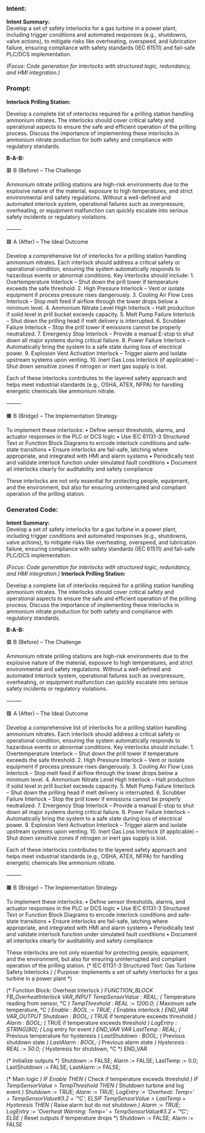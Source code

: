 ### Intent:
**Intent Summary:**  
Develop a set of safety interlocks for a gas turbine in a power plant, including trigger conditions and automated responses (e.g., shutdowns, valve actions), to mitigate risks like overheating, overspeed, and lubrication failure, ensuring compliance with safety standards (IEC 61511) and fail-safe PLC/DCS implementation.  

*(Focus: Code generation for interlocks with structured logic, redundancy, and HMI integration.)*

### Prompt:
**Interlock Prilling Station:**

Develop a complete list of interlocks required for a prilling station handling ammonium nitrates. The interlocks should cover critical safety and operational aspects to ensure the safe and efficient operation of the prilling process. Discuss the importance of implementing these interlocks in ammonium nitrate production for both safety and compliance with regulatory standards.

**B-A-B:**

🟥 B (Before) – The Challenge

Ammonium nitrate prilling stations are high-risk environments due to the explosive nature of the material, exposure to high temperatures, and strict environmental and safety regulations. Without a well-defined and automated interlock system, operational failures such as overpressure, overheating, or equipment malfunction can quickly escalate into serious safety incidents or regulatory violations.

⸻

🟩 A (After) – The Ideal Outcome

Develop a comprehensive list of interlocks for a prilling station handling ammonium nitrates. Each interlock should address a critical safety or operational condition, ensuring the system automatically responds to hazardous events or abnormal conditions. Key interlocks should include:
	1.	Overtemperature Interlock – Shut down the prill tower if temperature exceeds the safe threshold.
	2.	High Pressure Interlock – Vent or isolate equipment if process pressure rises dangerously.
	3.	Cooling Air Flow Loss Interlock – Stop melt feed if airflow through the tower drops below a minimum level.
	4.	Ammonium Nitrate Level High Interlock – Halt production if solid level in prill bucket exceeds capacity.
	5.	Melt Pump Failure Interlock – Shut down the prilling head if melt delivery is interrupted.
	6.	Scrubber Failure Interlock – Stop the prill tower if emissions cannot be properly neutralized.
	7.	Emergency Stop Interlock – Provide a manual E-stop to shut down all major systems during critical failure.
	8.	Power Failure Interlock – Automatically bring the system to a safe state during loss of electrical power.
	9.	Explosion Vent Activation Interlock – Trigger alarm and isolate upstream systems upon venting.
	10.	Inert Gas Loss Interlock (if applicable) – Shut down sensitive zones if nitrogen or inert gas supply is lost.

Each of these interlocks contributes to the layered safety approach and helps meet industrial standards (e.g., OSHA, ATEX, NFPA) for handling energetic chemicals like ammonium nitrate.

⸻

🟧 B (Bridge) – The Implementation Strategy

To implement these interlocks:
	•	Define sensor thresholds, alarms, and actuator responses in the PLC or DCS logic
	•	Use IEC 61131-3 Structured Text or Function Block Diagrams to encode interlock conditions and safe-state transitions
	•	Ensure interlocks are fail-safe, latching where appropriate, and integrated with HMI and alarm systems
	•	Periodically test and validate interlock function under simulated fault conditions
	•	Document all interlocks clearly for auditability and safety compliance

These interlocks are not only essential for protecting people, equipment, and the environment, but also for ensuring uninterrupted and compliant operation of the prilling station.

### Generated Code:
**Intent Summary:**  
Develop a set of safety interlocks for a gas turbine in a power plant, including trigger conditions and automated responses (e.g., shutdowns, valve actions), to mitigate risks like overheating, overspeed, and lubrication failure, ensuring compliance with safety standards (IEC 61511) and fail-safe PLC/DCS implementation.  

*(Focus: Code generation for interlocks with structured logic, redundancy, and HMI integration.)*
**Interlock Prilling Station:**

Develop a complete list of interlocks required for a prilling station handling ammonium nitrates. The interlocks should cover critical safety and operational aspects to ensure the safe and efficient operation of the prilling process. Discuss the importance of implementing these interlocks in ammonium nitrate production for both safety and compliance with regulatory standards.

**B-A-B:**

🟥 B (Before) – The Challenge

Ammonium nitrate prilling stations are high-risk environments due to the explosive nature of the material, exposure to high temperatures, and strict environmental and safety regulations. Without a well-defined and automated interlock system, operational failures such as overpressure, overheating, or equipment malfunction can quickly escalate into serious safety incidents or regulatory violations.

⸻

🟩 A (After) – The Ideal Outcome

Develop a comprehensive list of interlocks for a prilling station handling ammonium nitrates. Each interlock should address a critical safety or operational condition, ensuring the system automatically responds to hazardous events or abnormal conditions. Key interlocks should include:
	1.	Overtemperature Interlock – Shut down the prill tower if temperature exceeds the safe threshold.
	2.	High Pressure Interlock – Vent or isolate equipment if process pressure rises dangerously.
	3.	Cooling Air Flow Loss Interlock – Stop melt feed if airflow through the tower drops below a minimum level.
	4.	Ammonium Nitrate Level High Interlock – Halt production if solid level in prill bucket exceeds capacity.
	5.	Melt Pump Failure Interlock – Shut down the prilling head if melt delivery is interrupted.
	6.	Scrubber Failure Interlock – Stop the prill tower if emissions cannot be properly neutralized.
	7.	Emergency Stop Interlock – Provide a manual E-stop to shut down all major systems during critical failure.
	8.	Power Failure Interlock – Automatically bring the system to a safe state during loss of electrical power.
	9.	Explosion Vent Activation Interlock – Trigger alarm and isolate upstream systems upon venting.
	10.	Inert Gas Loss Interlock (if applicable) – Shut down sensitive zones if nitrogen or inert gas supply is lost.

Each of these interlocks contributes to the layered safety approach and helps meet industrial standards (e.g., OSHA, ATEX, NFPA) for handling energetic chemicals like ammonium nitrate.

⸻

🟧 B (Bridge) – The Implementation Strategy

To implement these interlocks:
	•	Define sensor thresholds, alarms, and actuator responses in the PLC or DCS logic
	•	Use IEC 61131-3 Structured Text or Function Block Diagrams to encode interlock conditions and safe-state transitions
	•	Ensure interlocks are fail-safe, latching where appropriate, and integrated with HMI and alarm systems
	•	Periodically test and validate interlock function under simulated fault conditions
	•	Document all interlocks clearly for auditability and safety compliance

These interlocks are not only essential for protecting people, equipment, and the environment, but also for ensuring uninterrupted and compliant operation of the prilling station.
(* IEC 61131-3 Structured Text: Gas Turbine Safety Interlocks *)
(* Purpose: Implements a set of safety interlocks for a gas turbine in a power plant *)

(* Function Block: Overheat Interlock *)
FUNCTION_BLOCK FB_OverheatInterlock
VAR_INPUT
    TempSensorValue : REAL;                  (* Temperature reading from sensor, °C *)
    TempThreshold : REAL := 1200.0;          (* Maximum safe temperature, °C *)
    Enable : BOOL := TRUE;                   (* Enables interlock *)
END_VAR
VAR_OUTPUT
    Shutdown : BOOL;                         (* TRUE if temperature exceeds threshold *)
    Alarm : BOOL;                            (* TRUE if temperature exceeds threshold *)
    LogEntry : STRING[80];                   (* Log entry for event *)
END_VAR
VAR
    LastTemp : REAL;                         (* Previous temperature for hysteresis *)
    LastShutdown : BOOL;                     (* Previous shutdown state *)
    LastAlarm : BOOL;                        (* Previous alarm state *)
    Hysteresis : REAL := 50.0;               (* Hysteresis for shutdown, °C *)
END_VAR

(* Initialize outputs *)
Shutdown := FALSE;
Alarm := FALSE;
LastTemp := 0.0;
LastShutdown := FALSE;
LastAlarm := FALSE;

(* Main logic *)
IF Enable THEN
    (* Check if temperature exceeds threshold *)
    IF TempSensorValue > TempThreshold THEN
        (* Shutdown turbine and log event *)
        Shutdown := TRUE;
        Alarm := TRUE;
        LogEntry := 'Overheat: Temp=' + TempSensorValue#3.2 + '°C';
    ELSIF TempSensorValue > LastTemp + Hysteresis THEN
        (* Raise alarm but do not shutdown *)
        Alarm := TRUE;
        LogEntry := 'Overheat Warning: Temp=' + TempSensorValue#3.2 + '°C';
    ELSE
        (* Reset outputs if temperature drops *)
        Shutdown := FALSE;
        Alarm := FALSE
